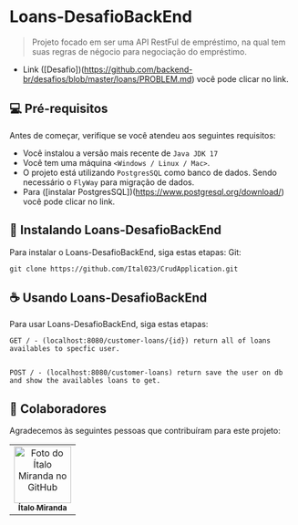 # Loans-DesafioBackEnd

> Projeto focado em ser uma API RestFul de empréstimo, na qual tem suas regras de négocio para negociação do empréstimo.
- Link ([Desafio])(https://github.com/backend-br/desafios/blob/master/loans/PROBLEM.md) você pode clicar no link.


## 💻 Pré-requisitos

Antes de começar, verifique se você atendeu aos seguintes requisitos:

- Você instalou a versão mais recente de `Java JDK 17`
- Você tem uma máquina `<Windows / Linux / Mac>`.
- O projeto está utilizando `PostgresSQL` como banco de dados. Sendo necessário o `FlyWay` para migração de dados.
- Para ([instalar PostgresSQL])(https://www.postgresql.org/download/) você pode clicar no link.

## 🚀 Instalando Loans-DesafioBackEnd

Para instalar o Loans-DesafioBackEnd, siga estas etapas:
Git:
```
git clone https://github.com/Ital023/CrudApplication.git
```

## ☕ Usando Loans-DesafioBackEnd

Para usar Loans-DesafioBackEnd, siga estas etapas:

```
GET / - (localhost:8080/customer-loans/{id}) return all of loans availables to specfic user.


POST / - (localhost:8080/customer-loans) return save the user on db and show the availables loans to get.

```

## 🤝 Colaboradores

Agradecemos às seguintes pessoas que contribuíram para este projeto:

<table>
  <tr>
    <td align="center">
      <a href="https://github.com/Ital023" title="Github do Ítalo Miranda">
        <img src="https://avatars.githubusercontent.com/u/113559117?v=4" width="100px;" alt="Foto do Ítalo Miranda no GitHub"/><br>
        <sub>
          <b>Ítalo Miranda</b>
        </sub>
      </a>
    </td>
  </tr>
</table>
